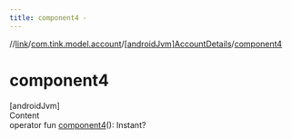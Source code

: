 ```yaml
---
title: component4 -
---
```

//[link](../../index.md)/[com.tink.model.account](../index.md)/[[androidJvm]AccountDetails](index.md)/[component4](component4.md)



# component4  
[androidJvm]  
Content  
operator fun [component4](component4.md)(): Instant?  



